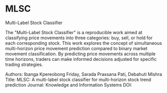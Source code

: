 # MLSC
Multi-Label Stock Classifier

The "Multi-Label Stock Classifier" is a reproducible work aimed at classifying price movements into three categories: buy, sell, or hold for each corresponding stock. This work explores the concept of simultaneous multi-horizon price movement prediction compared to binary market movement classification. By predicting price movements across multiple time horizons, traders can make informed decisions adjusted for specific trading strategies.

Authors:
Ibanga Kpereobong Friday, Sarada Prassana Pati, Debahuti Mishra
Title: MLSC: A multi-label stock classifier for multi-horizon stock trend prediction
Journal: Knowledge and Information Systems
DOI: 
